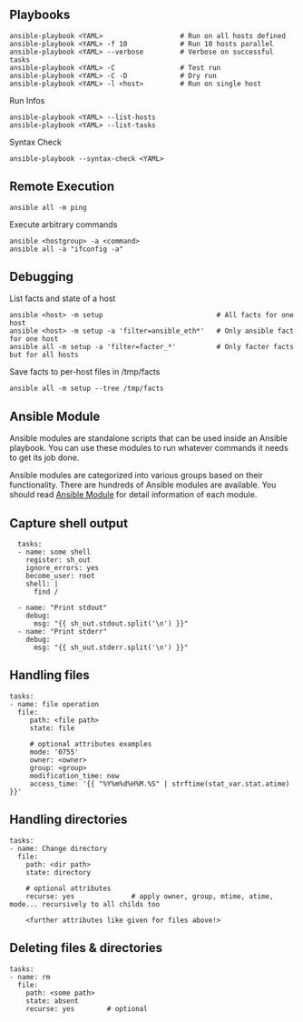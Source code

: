 ## Playbooks

    ansible-playbook <YAML>                   # Run on all hosts defined
    ansible-playbook <YAML> -f 10             # Run 10 hosts parallel
    ansible-playbook <YAML> --verbose         # Verbose on successful tasks
    ansible-playbook <YAML> -C                # Test run
    ansible-playbook <YAML> -C -D             # Dry run
    ansible-playbook <YAML> -l <host>         # Run on single host

Run Infos

    ansible-playbook <YAML> --list-hosts
    ansible-playbook <YAML> --list-tasks

Syntax Check

    ansible-playbook --syntax-check <YAML>

## Remote Execution

    ansible all -m ping

Execute arbitrary commands

    ansible <hostgroup> -a <command>
    ansible all -a "ifconfig -a"

## Debugging

List facts and state of a host

    ansible <host> -m setup                            # All facts for one host
    ansible <host> -m setup -a 'filter=ansible_eth*'   # Only ansible fact for one host
    ansible all -m setup -a 'filter=facter_*'          # Only facter facts but for all hosts

Save facts to per-host files in /tmp/facts

    ansible all -m setup --tree /tmp/facts

<?speakerdeck,dacfbe2fca344ffda3b93a5abcd155c7,Introduction to Ansible?>

## Ansible Module

Ansible modules are standalone scripts that can be used inside an Ansible playbook. You can use these modules to run whatever commands it needs to get its job done.

Ansible modules are categorized into various groups based on their functionality. There are hundreds of Ansible modules are available. You should read [Ansible Module](https://linuxbuz.com/linuxhowto/what-is-ansible-modules-and-how-to-use-it) for detail information of each module.

## Capture shell output

      tasks:
      - name: some shell
        register: sh_out
        ignore_errors: yes
        become_user: root
        shell: |
          find /

      - name: "Print stdout"
        debug:
          msg: "{{ sh_out.stdout.split('\n') }}"
      - name: "Print stderr"
        debug:
          msg: "{{ sh_out.stderr.split('\n') }}"

## Handling files

    tasks:
    - name: file operation
      file:
         path: <file path>
         state: file
         
         # optional attributes examples
         mode: '0755'                
         owner: <owner>            
         group: <group>              
         modification_time: now                                                
         access_time: '{{ "%Y%m%d%H%M.%S" | strftime(stat_var.stat.atime) }}'
         
## Handling directories

    tasks:
    - name: Change directory
      file:
        path: <dir path>
        state: directory
        
        # optional attributes
        recurse: yes              # apply owner, group, mtime, atime, mode... recursively to all childs too
        
        <further attributes like given for files above!>
 
## Deleting files & directories

    tasks:
    - name: rm
      file:
        path: <some path>
        state: absent
        recurse: yes        # optional
